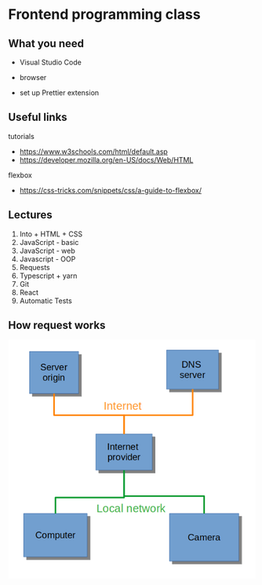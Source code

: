 # Frontend programming class

## What you need

- Visual Studio Code
- browser

- set up Prettier extension

## Useful links

tutorials

- https://www.w3schools.com/html/default.asp
- https://developer.mozilla.org/en-US/docs/Web/HTML

flexbox

- https://css-tricks.com/snippets/css/a-guide-to-flexbox/

## Lectures

1.  Into + HTML + CSS
2.  JavaScript - basic
3.  JavaScript - web
4.  Javascript - OOP
5.  Requests
6.  Typescript + yarn
7.  Git
8.  React
9.  Automatic Tests

## How request works

![Schema](./RequestSchema.png)
